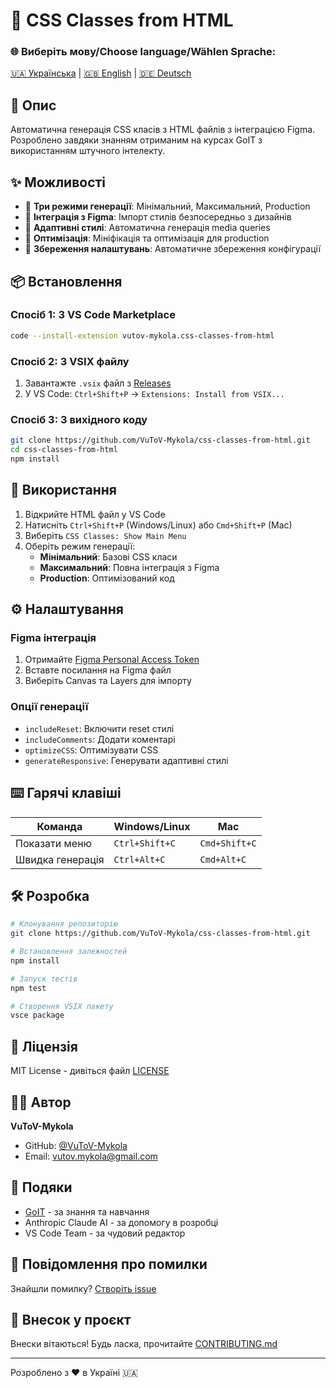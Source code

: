 # 🎨 CSS Classes from HTML

### 🌐 Виберіть мову/Choose language/Wählen Sprache:
[🇺🇦 Українська](https://github.com/VuToV-Mykola/css-classes-from-html/blob/HEAD/README.md) | [🇬🇧 English](https://github.com/VuToV-Mykola/css-classes-from-html/blob/HEAD/README.en.md) | [🇩🇪 Deutsch](https://github.com/VuToV-Mykola/css-classes-from-html/blob/HEAD/README.de.md)

## 📌 Опис

Автоматична генерація CSS класів з HTML файлів з інтеграцією Figma. Розроблено завдяки знанням отриманим на курсах GoIT з використанням штучного інтелекту.

## ✨ Можливості

- 🚀 **Три режими генерації**: Мінімальний, Максимальний, Production
- 🎨 **Інтеграція з Figma**: Імпорт стилів безпосередньо з дизайнів
- 📱 **Адаптивні стилі**: Автоматична генерація media queries
- 🔧 **Оптимізація**: Мініфікація та оптимізація для production
- 💾 **Збереження налаштувань**: Автоматичне збереження конфігурації

## 📦 Встановлення

### Спосіб 1: З VS Code Marketplace
```bash
code --install-extension vutov-mykola.css-classes-from-html
```

### Спосіб 2: З VSIX файлу
1. Завантажте `.vsix` файл з [Releases](https://github.com/VuToV-Mykola/css-classes-from-html/releases)
2. У VS Code: `Ctrl+Shift+P` → `Extensions: Install from VSIX...`

### Спосіб 3: З вихідного коду
```bash
git clone https://github.com/VuToV-Mykola/css-classes-from-html.git
cd css-classes-from-html
npm install
```

## 🚀 Використання

1. Відкрийте HTML файл у VS Code
2. Натисніть `Ctrl+Shift+P` (Windows/Linux) або `Cmd+Shift+P` (Mac)
3. Виберіть `CSS Classes: Show Main Menu`
4. Оберіть режим генерації:
   - **Мінімальний**: Базові CSS класи
   - **Максимальний**: Повна інтеграція з Figma
   - **Production**: Оптимізований код

## ⚙️ Налаштування

### Figma інтеграція
1. Отримайте [Figma Personal Access Token](https://www.figma.com/developers/api#access-tokens)
2. Вставте посилання на Figma файл
3. Виберіть Canvas та Layers для імпорту

### Опції генерації
- `includeReset`: Включити reset стилі
- `includeComments`: Додати коментарі
- `optimizeCSS`: Оптимізувати CSS
- `generateResponsive`: Генерувати адаптивні стилі

## ⌨️ Гарячі клавіші

| Команда | Windows/Linux | Mac |
|---------|---------------|-----|
| Показати меню | `Ctrl+Shift+C` | `Cmd+Shift+C` |
| Швидка генерація | `Ctrl+Alt+C` | `Cmd+Alt+C` |

## 🛠️ Розробка

```bash
# Клонування репозиторію
git clone https://github.com/VuToV-Mykola/css-classes-from-html.git

# Встановлення залежностей
npm install

# Запуск тестів
npm test

# Створення VSIX пакету
vsce package
```

## 📝 Ліцензія

MIT License - дивіться файл [LICENSE](https://github.com/VuToV-Mykola/css-classes-from-html/blob/HEAD/LICENSE)

## 👨‍💻 Автор

**VuToV-Mykola**
- GitHub: [@VuToV-Mykola](https://github.com/VuToV-Mykola)
- Email: vutov.mykola@gmail.com

## 🙏 Подяки

- [GoIT](https://goit.global) - за знання та навчання
- Anthropic Claude AI - за допомогу в розробці
- VS Code Team - за чудовий редактор

## 🐛 Повідомлення про помилки

Знайшли помилку? [Створіть issue](https://github.com/VuToV-Mykola/css-classes-from-html/issues)

## 🤝 Внесок у проєкт

Внески вітаються! Будь ласка, прочитайте [CONTRIBUTING.md](https://github.com/VuToV-Mykola/css-classes-from-html/blob/HEAD/CONTRIBUTING.md)

---
Розроблено з ❤️ в Україні 🇺🇦
